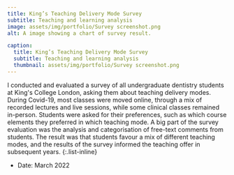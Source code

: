 ```yaml
---
title: King’s Teaching Delivery Mode Survey
subtitle: Teaching and learning analysis
image: assets/img/portfolio/Survey screenshot.png
alt: A image showing a chart of survey result.

caption:
  title: King’s Teaching Delivery Mode Survey
  subtitle: Teaching and learning analysis
  thumbnail: assets/img/portfolio/Survey screenshot.png
---
```

I conducted and evaluated a survey of all undergraduate dentistry students at King's College London, asking them about teaching delivery modes. During Covid-19, most classes were moved online, through a mix of recorded lectures and live sessions, while some clinical classes remained in-person. Students were asked for their preferences, such as which course elements they preferred in which teaching mode. A big part of the survey evaluation was the analysis and categorisation of free-text comments from students. The result was that students favour a mix of different teaching modes, and the results of the survey informed the teaching offer in subsequent years.
{:.list-inline}
- Date: March 2022
